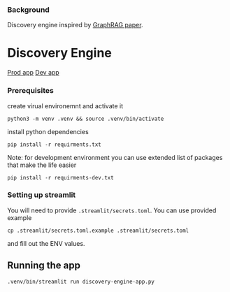

### Background 

Discovery engine inspired by [GraphRAG paper](https://www.microsoft.com/en-us/research/blog/graphrag-unlocking-llm-discovery-on-narrative-private-data/?ref=blog.langchain.dev).

# Discovery Engine

[Prod app](https://discovery-engine.streamlit.app)
[Dev app](https://discovery-engine-dev.streamlit.app)

### Prerequisites

create virual environemnt and activate it

```
python3 -m venv .venv && source .venv/bin/activate
```

install python dependencies

```
pip install -r requirments.txt
```

Note: for development environment you can use extended list of packages that make the life easier

```
pip install -r requirments-dev.txt
```

### Setting up streamlit

You will need to provide `.streamlit/secrets.toml`. You can use provided example

```
cp .streamlit/secrets.toml.example .streamlit/secrets.toml
```

and fill out the ENV values.

## Running the app

```
.venv/bin/streamlit run discovery-engine-app.py
```